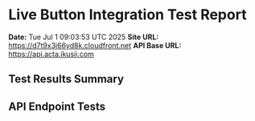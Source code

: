 # Live Button Integration Test Report

**Date:** Tue Jul 1 09:03:53 UTC 2025
**Site URL:** https://d7t9x3j66yd8k.cloudfront.net
**API Base URL:** https://api.acta.ikusii.com

## Test Results Summary

## API Endpoint Tests
